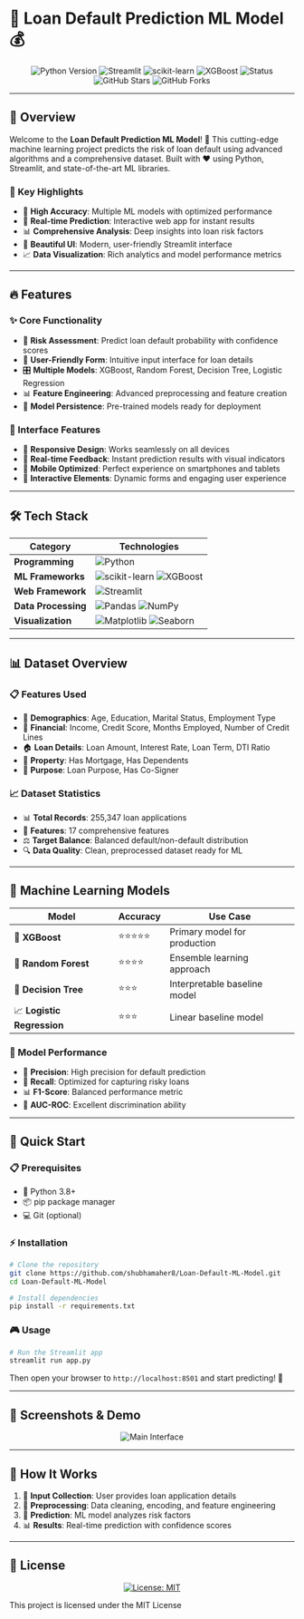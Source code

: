 # 🚀 Loan Default Prediction ML Model 💰

<div align="center">
  <img src="https://img.shields.io/badge/Python-3.8+-blue.svg" alt="Python Version">
  <img src="https://img.shields.io/badge/Streamlit-1.0+-red.svg" alt="Streamlit">
  <img src="https://img.shields.io/badge/scikit--learn-1.0+-orange.svg" alt="scikit-learn">
  <img src="https://img.shields.io/badge/XGBoost-1.0+-green.svg" alt="XGBoost">
  <img src="https://img.shields.io/badge/Status-Active-brightgreen.svg" alt="Status">
  <br>
  <img src="https://img.shields.io/github/stars/shubhamaher8/Loan-Default-ML-Model?style=social" alt="GitHub Stars">
  <img src="https://img.shields.io/github/forks/shubhamaher8/Loan-Default-ML-Model?style=social" alt="GitHub Forks">
</div>

---

## 🎯 Overview

Welcome to the **Loan Default Prediction ML Model**! 🎉 This cutting-edge machine learning project predicts the risk of loan default using advanced algorithms and a comprehensive dataset. Built with ❤️ using Python, Streamlit, and state-of-the-art ML libraries.

### 🌟 Key Highlights
- 🎯 **High Accuracy**: Multiple ML models with optimized performance
- 🚀 **Real-time Prediction**: Interactive web app for instant results
- 📊 **Comprehensive Analysis**: Deep insights into loan risk factors
- 🎨 **Beautiful UI**: Modern, user-friendly Streamlit interface
- 📈 **Data Visualization**: Rich analytics and model performance metrics

---

## 🔥 Features

### ✨ Core Functionality
- 🔮 **Risk Assessment**: Predict loan default probability with confidence scores
- 📝 **User-Friendly Form**: Intuitive input interface for loan details
- 🎛️ **Multiple Models**: XGBoost, Random Forest, Decision Tree, Logistic Regression
- 📊 **Feature Engineering**: Advanced preprocessing and feature creation
- 💾 **Model Persistence**: Pre-trained models ready for deployment

### 🎨 Interface Features
- 🌙 **Responsive Design**: Works seamlessly on all devices
- 🎯 **Real-time Feedback**: Instant prediction results with visual indicators
- 📱 **Mobile Optimized**: Perfect experience on smartphones and tablets
- 🎪 **Interactive Elements**: Dynamic forms and engaging user experience

---

## 🛠️ Tech Stack

<div align="center">

| Category | Technologies |
|----------|-------------|
| **Programming** | ![Python](https://img.shields.io/badge/Python-3776AB?style=for-the-badge&logo=python&logoColor=white) |
| **ML Frameworks** | ![scikit-learn](https://img.shields.io/badge/scikit--learn-F7931E?style=for-the-badge&logo=scikit-learn&logoColor=white) ![XGBoost](https://img.shields.io/badge/XGBoost-00AA00?style=for-the-badge&logo=xgboost&logoColor=white) |
| **Web Framework** | ![Streamlit](https://img.shields.io/badge/Streamlit-FF4B4B?style=for-the-badge&logo=streamlit&logoColor=white) |
| **Data Processing** | ![Pandas](https://img.shields.io/badge/Pandas-2C2D72?style=for-the-badge&logo=pandas&logoColor=white) ![NumPy](https://img.shields.io/badge/NumPy-013243?style=for-the-badge&logo=numpy&logoColor=white) |
| **Visualization** | ![Matplotlib](https://img.shields.io/badge/Matplotlib-11557C?style=for-the-badge&logo=matplotlib&logoColor=white) ![Seaborn](https://img.shields.io/badge/Seaborn-3776AB?style=for-the-badge&logo=seaborn&logoColor=white) |

</div>

---

## 📊 Dataset Overview

### 📋 Features Used
- 👤 **Demographics**: Age, Education, Marital Status, Employment Type
- 💼 **Financial**: Income, Credit Score, Months Employed, Number of Credit Lines
- 🏠 **Loan Details**: Loan Amount, Interest Rate, Loan Term, DTI Ratio
- 🏡 **Property**: Has Mortgage, Has Dependents
- 🎯 **Purpose**: Loan Purpose, Has Co-Signer

### 📈 Dataset Statistics
- 📊 **Total Records**: 255,347 loan applications
- 🎯 **Features**: 17 comprehensive features
- ⚖️ **Target Balance**: Balanced default/non-default distribution
- 🔍 **Data Quality**: Clean, preprocessed dataset ready for ML

---

## 🤖 Machine Learning Models

<div align="center">

| Model | Accuracy | Use Case |
|-------|----------|----------|
| 🚀 **XGBoost** | ⭐⭐⭐⭐⭐ | Primary model for production |
| 🌲 **Random Forest** | ⭐⭐⭐⭐ | Ensemble learning approach |
| 🌳 **Decision Tree** | ⭐⭐⭐ | Interpretable baseline model |
| 📈 **Logistic Regression** | ⭐⭐⭐ | Linear baseline model |

</div>

### 🎯 Model Performance
- 🎪 **Precision**: High precision for default prediction
- 🎨 **Recall**: Optimized for capturing risky loans
- 📊 **F1-Score**: Balanced performance metric
- 🚀 **AUC-ROC**: Excellent discrimination ability

---

## 🚀 Quick Start

### 📋 Prerequisites
- 🐍 Python 3.8+
- 📦 pip package manager
- 💻 Git (optional)

### ⚡ Installation

```bash
# Clone the repository
git clone https://github.com/shubhamaher8/Loan-Default-ML-Model.git
cd Loan-Default-ML-Model

# Install dependencies
pip install -r requirements.txt
```

### 🎮 Usage

```bash
# Run the Streamlit app
streamlit run app.py
```

Then open your browser to `http://localhost:8501` and start predicting! 🎉

---

## 📱 Screenshots & Demo

<div align="center">

![Main Interface](https://via.placeholder.com/800x400/4CAF50/FFFFFF?text=Loan+Default+Prediction+App)


</div>

---

## 🎯 How It Works

1. 📝 **Input Collection**: User provides loan application details
2. 🔧 **Preprocessing**: Data cleaning, encoding, and feature engineering
3. 🤖 **Prediction**: ML model analyzes risk factors
4. 📊 **Results**: Real-time prediction with confidence scores


---

## 📄 License

<div align="center">

[![License: MIT](https://img.shields.io/badge/License-MIT-yellow.svg)](https://opensource.org/licenses/MIT)

</div>

This project is licensed under the MIT License




